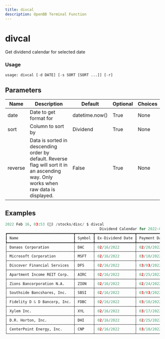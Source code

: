 ```yaml
---
title: divcal
description: OpenBB Terminal Function
---
```


# divcal

Get dividend calendar for selected date

### Usage 
```python
usage: divcal [-d DATE] [-s SORT [SORT ...]] [-r]
```

## Parameters

| Name | Description | Default | Optional | Choices |
| ---- | ----------- | ------- | -------- | ------- |
| date | Date to get format for | datetime.now() | True | None |
| sort | Column to sort by | Dividend | True | None |
| reverse | Data is sorted in descending order by default. Reverse flag will sort it in an ascending way. Only works when raw data is displayed. | False | True | None |


## Examples

```python
2022 Feb 16, 03:53 (🦋) /stocks/disc/ $ divcal
                                           Dividend Calendar for 2022-02-16
┏━━━━━━━━━━━━━━━━━━━━━━━━━━━━━━┳━━━━━━━━┳━━━━━━━━━━━━━━━━━━┳━━━━━━━━━━━━━━┳━━━━━━━━━━━━━┳━━━━━━━━━━┳━━━━━━━━━━━━━━━━━┓
┃ Name                         ┃ Symbol ┃ Ex-Dividend Date ┃ Payment Date ┃ Record Date ┃ Dividend ┃ Annual Dividend ┃
┡━━━━━━━━━━━━━━━━━━━━━━━━━━━━━━╇━━━━━━━━╇━━━━━━━━━━━━━━━━━━╇━━━━━━━━━━━━━━╇━━━━━━━━━━━━━╇━━━━━━━━━━╇━━━━━━━━━━━━━━━━━┩
│ Danaos Corporation           │ DAC    │ 02/16/2022       │ 02/28/2022   │ 02/17/2022  │ 0.75     │ 3.00            │
├──────────────────────────────┼────────┼──────────────────┼──────────────┼─────────────┼──────────┼─────────────────┤
│ Microsoft Corporation        │ MSFT   │ 02/16/2022       │ 03/10/2022   │ 02/17/2022  │ 0.62     │ 2.48            │
├──────────────────────────────┼────────┼──────────────────┼──────────────┼─────────────┼──────────┼─────────────────┤
│ Discover Financial Services  │ DFS    │ 02/16/2022       │ 03/03/2022   │ 02/17/2022  │ 0.50     │ 2.00            │
├──────────────────────────────┼────────┼──────────────────┼──────────────┼─────────────┼──────────┼─────────────────┤
│ Apartment Income REIT Corp.  │ AIRC   │ 02/16/2022       │ 02/25/2022   │ 02/17/2022  │ 0.45     │ 1.80            │
├──────────────────────────────┼────────┼──────────────────┼──────────────┼─────────────┼──────────┼─────────────────┤
│ Zions Bancorporation N.A.    │ ZION   │ 02/16/2022       │ 02/24/2022   │ 02/17/2022  │ 0.38     │ 1.52            │
├──────────────────────────────┼────────┼──────────────────┼──────────────┼─────────────┼──────────┼─────────────────┤
│ Southside Bancshares, Inc.   │ SBSI   │ 02/16/2022       │ 03/03/2022   │ 02/17/2022  │ 0.34     │ 1.36            │
├──────────────────────────────┼────────┼──────────────────┼──────────────┼─────────────┼──────────┼─────────────────┤
│ Fidelity D & D Bancorp, Inc. │ FDBC   │ 02/16/2022       │ 03/10/2022   │ 02/17/2022  │ 0.33     │ 1.32            │
├──────────────────────────────┼────────┼──────────────────┼──────────────┼─────────────┼──────────┼─────────────────┤
│ Xylem Inc.                   │ XYL    │ 02/16/2022       │ 03/17/2022   │ 02/17/2022  │ 0.30     │ 1.20            │
├──────────────────────────────┼────────┼──────────────────┼──────────────┼─────────────┼──────────┼─────────────────┤
│ D.R. Horton, Inc.            │ DHI    │ 02/16/2022       │ 02/25/2022   │ 02/17/2022  │ 0.23     │ 0.90            │
├──────────────────────────────┼────────┼──────────────────┼──────────────┼─────────────┼──────────┼─────────────────┤
│ CenterPoint Energy, Inc.     │ CNP    │ 02/16/2022       │ 03/10/2022   │ 02/17/2022  │ 0.17     │ 0.68            │
└──────────────────────────────┴────────┴──────────────────┴──────────────┴─────────────┴──────────┴─────────────────┘
```

